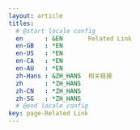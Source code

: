 ```yaml
---
layout: article
titles:
  # @start locale config
  en      : &EN       Related Link
  en-GB   : *EN
  en-US   : *EN
  en-CA   : *EN
  en-AU   : *EN
  zh-Hans : &ZH_HANS  相关链接
  zh      : *ZH_HANS
  zh-CN   : *ZH_HANS
  zh-SG   : *ZH_HANS
  # @end locale config
key: page-Related Link
---
```

